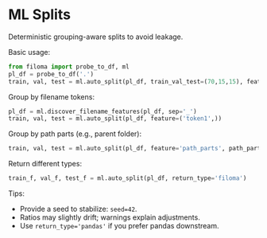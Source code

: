 # ML Splits

Deterministic grouping-aware splits to avoid leakage.

Basic usage:
```python
from filoma import probe_to_df, ml
pl_df = probe_to_df('.')
train, val, test = ml.auto_split(pl_df, train_val_test=(70,15,15), feature='path_parts')
```

Group by filename tokens:
```python
pl_df = ml.discover_filename_features(pl_df, sep='_')
train, val, test = ml.auto_split(pl_df, feature=('token1',))
```

Group by path parts (e.g., parent folder):
```python
train, val, test = ml.auto_split(pl_df, feature='path_parts', path_parts=(-2,))
```

Return different types:
```python
train_f, val_f, test_f = ml.auto_split(pl_df, return_type='filoma')
```

Tips:
- Provide a seed to stabilize: `seed=42`.
- Ratios may slightly drift; warnings explain adjustments.
- Use `return_type='pandas'` if you prefer pandas downstream.
